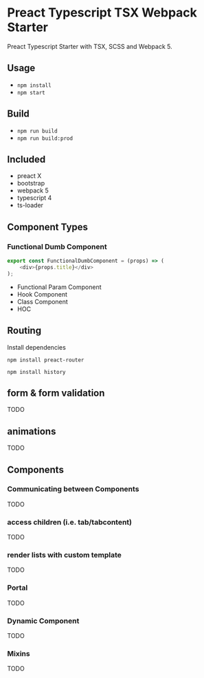 # Preact Typescript TSX Webpack Starter

Preact Typescript Starter with TSX, SCSS and Webpack 5.

## Usage
* `npm install`
* `npm start`

## Build
* `npm run build`
* `npm run build:prod`

## Included
- preact X
- bootstrap
- webpack 5
- typescript 4
- ts-loader


## Component Types
### Functional Dumb Component
```js
export const FunctionalDumbComponent = (props) => (
	<div>{props.title}</div>
);
```

- Functional Param Component
- Hook Component
- Class Component
- HOC

## Routing
Install dependencies

`npm install preact-router`

`npm install history`

## form & form validation
TODO


## animations
TODO



## Components


### Communicating between Components
TODO


### access children (i.e. tab/tabcontent)
TODO


### render lists with custom template
TODO


### Portal
TODO


### Dynamic Component
TODO


### Mixins
TODO


